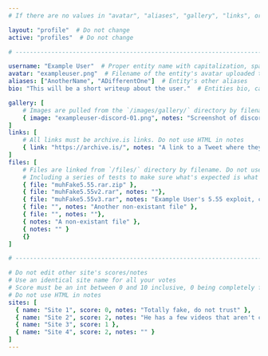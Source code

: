 ```yaml
---
# If there are no values in "avatar", "aliases", "gallery", "links", or "files" comment that line out, do not just leave them empty

layout: "profile"  # Do not change
active: "profiles"  # Do not change

# -----------------------------------------------------------------------------

username: "Example User"  # Proper entity name with capitalization, spaces, special characters, etc
avatar: "exampleuser.png"  # Filename of the entity's avatar uploaded to `/images/avatars/` directory, must be 200px*200px. Will be `/images/avatars/blank.png` if commented out/blank
aliases: ["AnotherName", "ADifferentOne"]  # Entity's other aliases
bio: "This will be a short writeup about the user."  # Entities bio, can use minimal HTML

gallery: [
    # Images are pulled from the `/images/gallery/` directory by filename. Do not use HTML in notes
    { image: "exampleuser-discord-01.png", notes: "Screenshot of discord conversation where they are telling users to update to \"5.55\" for their exploit" }
]
links: [
    # All links must be archive.is links. Do not use HTML in notes
    { link: "https://archive.is/", notes: "A link to a Tweet where they are posting their 5.55 exploit, file included below" }
]
files: [
    # Files are linked from `/files/` directory by filename. Do not use HTML in notes
    # Including a series of tests to make sure what's expected is what's actually displayed, the first 3 should show, the rest should produce no output
    { file: "muhFake5.55.rar.zip" },
    { file: "muhFake5.55v2.rar", notes: ""},
    { file: "muhFake5.55v3.rar", notes: "Example User's 5.55 exploit, code is actually just Specter's 4.55, with a few string changed to \"5.55\"" },
    { file: "", notes: "Another non-existant file" },
    { file: "", notes: ""},
    { notes: "A non-existant file" },
    { notes: "" }
    {}
]

# -----------------------------------------------------------------------------

# Do not edit other site's scores/notes
# Use an identical site name for all your votes
# Score must be an int between 0 and 10 inclusive, 0 being completely fake, 10 being 100% real
# Do not use HTML in notes
sites: [
  { name: "Site 1", score: 0, notes: "Totally fake, do not trust" },
  { name: "Site 2", score: 2, notes: "He has a few videos that aren't complete lies" },
  { name: "Site 3", score: 1 },
  { name: "Site 4", score: 2, notes: "" }
]
---
```

